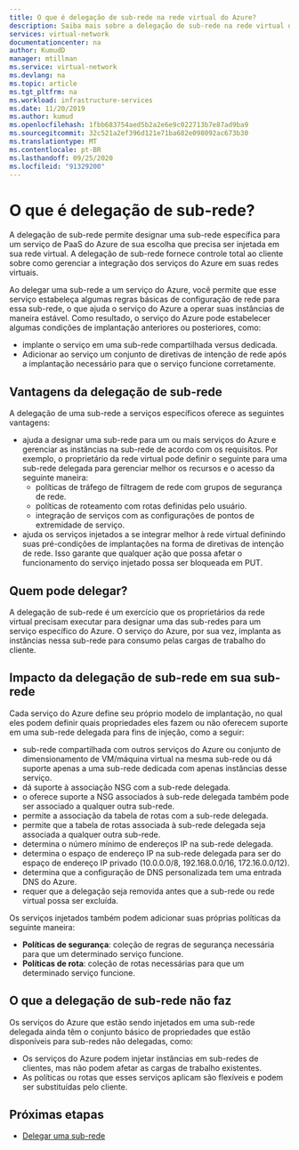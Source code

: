 ```yaml
---
title: O que é delegação de sub-rede na rede virtual do Azure?
description: Saiba mais sobre a delegação de sub-rede na rede virtual do Azure
services: virtual-network
documentationcenter: na
author: KumudD
manager: mtillman
ms.service: virtual-network
ms.devlang: na
ms.topic: article
ms.tgt_pltfrm: na
ms.workload: infrastructure-services
ms.date: 11/20/2019
ms.author: kumud
ms.openlocfilehash: 1fbb683754aed5b2a2e6e9c022713b7e87ad9ba9
ms.sourcegitcommit: 32c521a2ef396d121e71ba682e098092ac673b30
ms.translationtype: MT
ms.contentlocale: pt-BR
ms.lasthandoff: 09/25/2020
ms.locfileid: "91329200"
---
```

# <a name="what-is-subnet-delegation"></a>O que é delegação de sub-rede?

A delegação de sub-rede permite designar uma sub-rede específica para um serviço de PaaS do Azure de sua escolha que precisa ser injetada em sua rede virtual. A delegação de sub-rede fornece controle total ao cliente sobre como gerenciar a integração dos serviços do Azure em suas redes virtuais.

Ao delegar uma sub-rede a um serviço do Azure, você permite que esse serviço estabeleça algumas regras básicas de configuração de rede para essa sub-rede, o que ajuda o serviço do Azure a operar suas instâncias de maneira estável. Como resultado, o serviço do Azure pode estabelecer algumas condições de implantação anteriores ou posteriores, como:
- implante o serviço em uma sub-rede compartilhada versus dedicada.
- Adicionar ao serviço um conjunto de diretivas de intenção de rede após a implantação necessário para que o serviço funcione corretamente.

##  <a name="advantages-of-subnet-delegation"></a>Vantagens da delegação de sub-rede

A delegação de uma sub-rede a serviços específicos oferece as seguintes vantagens:

- ajuda a designar uma sub-rede para um ou mais serviços do Azure e gerenciar as instâncias na sub-rede de acordo com os requisitos. Por exemplo, o proprietário da rede virtual pode definir o seguinte para uma sub-rede delegada para gerenciar melhor os recursos e o acesso da seguinte maneira:
    - políticas de tráfego de filtragem de rede com grupos de segurança de rede.
    - políticas de roteamento com rotas definidas pelo usuário.
    - integração de serviços com as configurações de pontos de extremidade de serviço.
- ajuda os serviços injetados a se integrar melhor à rede virtual definindo suas pré-condições de implantações na forma de diretivas de intenção de rede. Isso garante que qualquer ação que possa afetar o funcionamento do serviço injetado possa ser bloqueada em PUT.


## <a name="who-can-delegate"></a>Quem pode delegar?
A delegação de sub-rede é um exercício que os proprietários da rede virtual precisam executar para designar uma das sub-redes para um serviço específico do Azure. O serviço do Azure, por sua vez, implanta as instâncias nessa sub-rede para consumo pelas cargas de trabalho do cliente.

## <a name="impact-of-subnet-delegation-on-your-subnet"></a>Impacto da delegação de sub-rede em sua sub-rede
Cada serviço do Azure define seu próprio modelo de implantação, no qual eles podem definir quais propriedades eles fazem ou não oferecem suporte em uma sub-rede delegada para fins de injeção, como a seguir:
- sub-rede compartilhada com outros serviços do Azure ou conjunto de dimensionamento de VM/máquina virtual na mesma sub-rede ou dá suporte apenas a uma sub-rede dedicada com apenas instâncias desse serviço.
- dá suporte à associação NSG com a sub-rede delegada.
- o oferece suporte a NSG associados à sub-rede delegada também pode ser associado a qualquer outra sub-rede.
- permite a associação da tabela de rotas com a sub-rede delegada.
- permite que a tabela de rotas associada à sub-rede delegada seja associada a qualquer outra sub-rede.
- determina o número mínimo de endereços IP na sub-rede delegada.
- determina o espaço de endereço IP na sub-rede delegada para ser do espaço de endereço IP privado (10.0.0.0/8, 192.168.0.0/16, 172.16.0.0/12).
- determina que a configuração de DNS personalizada tem uma entrada DNS do Azure.
- requer que a delegação seja removida antes que a sub-rede ou rede virtual possa ser excluída.

Os serviços injetados também podem adicionar suas próprias políticas da seguinte maneira:
- **Políticas de segurança**: coleção de regras de segurança necessária para que um determinado serviço funcione.
- **Políticas de rota**: coleção de rotas necessárias para que um determinado serviço funcione.

## <a name="what-subnet-delegation-does-not-do"></a>O que a delegação de sub-rede não faz

Os serviços do Azure que estão sendo injetados em uma sub-rede delegada ainda têm o conjunto básico de propriedades que estão disponíveis para sub-redes não delegadas, como:
-  Os serviços do Azure podem injetar instâncias em sub-redes de clientes, mas não podem afetar as cargas de trabalho existentes.
-  As políticas ou rotas que esses serviços aplicam são flexíveis e podem ser substituídas pelo cliente.

## <a name="next-steps"></a>Próximas etapas

- [Delegar uma sub-rede](manage-subnet-delegation.md)
